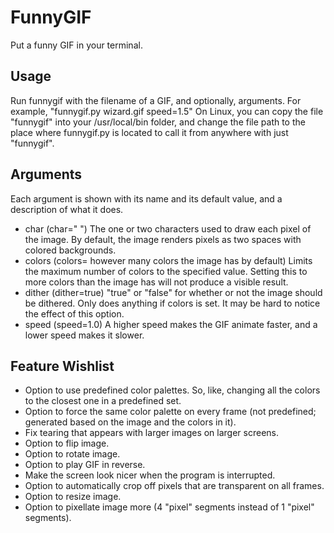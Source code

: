 # FunnyGIF
 Put a funny GIF in your terminal.

## Usage
Run funnygif with the filename of a GIF, and optionally, arguments. For example, "funnygif.py wizard.gif speed=1.5"
On Linux, you can copy the file "funnygif" into your /usr/local/bin folder, and change the file path to the place where funnygif.py is located to call it from anywhere with just "funnygif".

## Arguments
Each argument is shown with its name and its default value, and a description of what it does.
- char (char=" ") The one or two characters used to draw each pixel of the image. By default, the image renders pixels as two spaces with colored backgrounds.
- colors (colors= however many colors the image has by default) Limits the maximum number of colors to the specified value. Setting this to more colors than the image has will not produce a visible result.
- dither (dither=true) "true" or "false" for whether or not the image should be dithered. Only does anything if colors is set. It may be hard to notice the effect of this option.
- speed (speed=1.0) A higher speed makes the GIF animate faster, and a lower speed makes it slower.

## Feature Wishlist
- Option to use predefined color palettes. So, like, changing all the colors to the closest one in a predefined set.
- Option to force the same color palette on every frame (not predefined; generated based on the image and the colors in it).
- Fix tearing that appears with larger images on larger screens.
- Option to flip image.
- Option to rotate image.
- Option to play GIF in reverse.
- Make the screen look nicer when the program is interrupted.
- Option to automatically crop off pixels that are transparent on all frames.
- Option to resize image.
- Option to pixellate image more (4 "pixel" segments instead of 1 "pixel" segments).